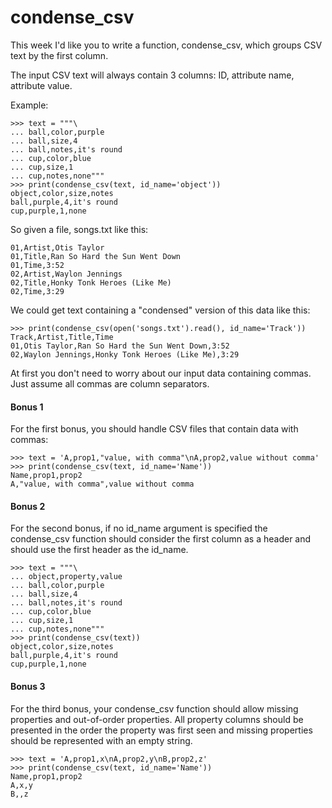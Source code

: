 # condense_csv

This week I'd like you to write a function, condense_csv, which groups CSV text by the first column.

The input CSV text will always contain 3 columns: ID, attribute name, attribute value.

Example:

    >>> text = """\
    ... ball,color,purple
    ... ball,size,4
    ... ball,notes,it's round
    ... cup,color,blue
    ... cup,size,1
    ... cup,notes,none"""
    >>> print(condense_csv(text, id_name='object'))
    object,color,size,notes
    ball,purple,4,it's round
    cup,purple,1,none

So given a file, songs.txt like this:

    01,Artist,Otis Taylor
    01,Title,Ran So Hard the Sun Went Down
    01,Time,3:52
    02,Artist,Waylon Jennings
    02,Title,Honky Tonk Heroes (Like Me)
    02,Time,3:29

We could get text containing a "condensed" version of this data like this:

    >>> print(condense_csv(open('songs.txt').read(), id_name='Track'))
    Track,Artist,Title,Time
    01,Otis Taylor,Ran So Hard the Sun Went Down,3:52
    02,Waylon Jennings,Honky Tonk Heroes (Like Me),3:29

At first you don't need to worry about our input data containing commas. Just assume all commas are column separators.

#### Bonus 1

For the first bonus, you should handle CSV files that contain data with commas:

    >>> text = 'A,prop1,"value, with comma"\nA,prop2,value without comma'
    >>> print(condense_csv(text, id_name='Name'))
    Name,prop1,prop2
    A,"value, with comma",value without comma

#### Bonus 2

For the second bonus, if no id_name argument is specified the condense_csv function should consider the first column as a header and should use the first header as the id_name.

    >>> text = """\
    ... object,property,value
    ... ball,color,purple
    ... ball,size,4
    ... ball,notes,it's round
    ... cup,color,blue
    ... cup,size,1
    ... cup,notes,none"""
    >>> print(condense_csv(text))
    object,color,size,notes
    ball,purple,4,it's round
    cup,purple,1,none

#### Bonus 3

For the third bonus, your condense_csv function should allow missing properties and out-of-order properties. All property columns should be presented in the order the property was first seen and missing properties should be represented with an empty string.

    >>> text = 'A,prop1,x\nA,prop2,y\nB,prop2,z'
    >>> print(condense_csv(text, id_name='Name'))
    Name,prop1,prop2
    A,x,y
    B,,z
